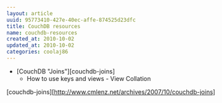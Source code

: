 ```yaml
---
layout: article
uuid: 95773410-427e-40ec-affe-874525d23dfc
title: CouchDB resources
name: couchdb-resources
created_at: 2010-10-02
updated_at: 2010-10-02
categories: coolaj86
---
```


  * [CouchDB "Joins"][couchdb-joins]
    * How to use keys and views - View Collation

[couchdb-joins][http://www.cmlenz.net/archives/2007/10/couchdb-joins]
